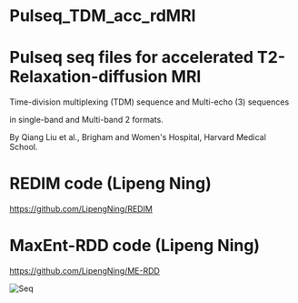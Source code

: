 # Pulseq_TDM_acc_rdMRI
# Pulseq seq files for accelerated T2-Relaxation-diffusion MRI
Time-division multiplexing (TDM) sequence and Multi-echo (3) sequences

in single-band and Multi-band 2 formats.

By Qiang Liu et al., Brigham and Women's Hospital, Harvard Medical School.

# REDIM code (Lipeng Ning)
https://github.com/LipengNing/REDIM

# MaxEnt-RDD code (Lipeng Ning)
https://github.com/LipengNing/ME-RDD



![Seq](https://github.com/QiangLiu0310/Pulseq_TDM_acc_rdMRI/assets/57293863/1b86297e-32e1-4124-8768-e1c08694e0e3)
